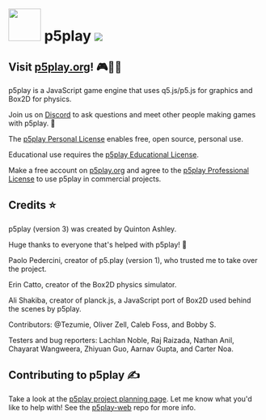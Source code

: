 # <img src="https://p5play.org/assets/p5play_logo.svg" width="64"> p5play ![](https://img.shields.io/github/package-json/v/quinton-ashley/p5play)

## Visit [p5play.org][]! 🎮🧑‍💻

p5play is a JavaScript game engine that uses q5.js/p5.js for graphics and Box2D for physics.

Join us on [Discord][] to ask questions and meet other people making games with p5play. 👾

The [p5play Personal License][] enables free, open source, personal use.

Educational use requires the [p5play Educational License][].

Make a free account on [p5play.org][] and agree to the [p5play Professional License][] to use p5play in commercial projects.

## Credits ⭐️

p5play (version 3) was created by Quinton Ashley.

Huge thanks to everyone that's helped with p5play! 🙏

Paolo Pedercini, creator of p5.play (version 1), who trusted me to take over the project.

Erin Catto, creator of the Box2D physics simulator.

Ali Shakiba, creator of planck.js, a JavaScript port of Box2D used behind the scenes by p5play.

Contributors: @Tezumie, Oliver Zell, Caleb Foss, and Bobby S.

Testers and bug reporters: Lachlan Noble, Raj Raizada, Nathan Anil, Chayarat Wangweera, Zhiyuan Guo, Aarnav Gupta, and Carter Noa.

## Contributing to p5play ✍️

Take a look at the [p5play project planning page][]. Let me know what you'd like to help with! See the [p5play-web][] repo for more info.

[p5play.org]: https://p5play.org
[@quinton-ashley]: https://github.com/quinton-ashley
[@molleindustria]: https://github.com/molleindustria
[Discord]: https://discord.gg/EJwnJATmj7
[p5play Personal License]: https://github.com/quinton-ashley/p5play/blob/main/LICENSE.md
[p5play Educational License]: https://p5play.org/teach
[p5play Professional License]: https://p5play.org/pro
[p5play project planning page]: https://github.com/users/quinton-ashley/projects/5
[p5play-web]: https://github.com/quinton-ashley/p5play-web
